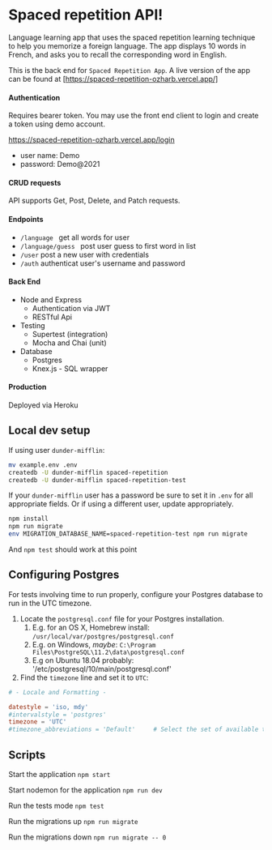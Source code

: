 # Spaced repetition API!

Language learning app that uses the spaced repetition learning technique to help you memorize a foreign language. The app displays 10 words in French, and asks you to recall the corresponding word in English.

This is the back end for `Spaced Repetition App`.  A live version of the app can be found at [https://spaced-repetition-ozharb.vercel.app/]

#### Authentication
Requires bearer token. You may use the front end client to login and create a token using demo account.

https://spaced-repetition-ozharb.vercel.app/login

* user name: Demo
* password: Demo@2021

#### CRUD requests
API supports Get, Post, Delete, and Patch requests.

#### Endpoints
* `/language ` get all words for user
* `/language/guess ` post user guess to first word in list
* `/user` post a new user with credentials
* `/auth` authenticat user's username and password


#### Back End

* Node and Express
  * Authentication via JWT
  * RESTful Api
* Testing
  * Supertest (integration)
  * Mocha and Chai (unit)
* Database
  * Postgres
  * Knex.js - SQL wrapper

#### Production

Deployed via Heroku


## Local dev setup

If using user `dunder-mifflin`:

```bash
mv example.env .env
createdb -U dunder-mifflin spaced-repetition
createdb -U dunder-mifflin spaced-repetition-test
```

If your `dunder-mifflin` user has a password be sure to set it in `.env` for all appropriate fields. Or if using a different user, update appropriately.

```bash
npm install
npm run migrate
env MIGRATION_DATABASE_NAME=spaced-repetition-test npm run migrate
```

And `npm test` should work at this point

## Configuring Postgres

For tests involving time to run properly, configure your Postgres database to run in the UTC timezone.

1. Locate the `postgresql.conf` file for your Postgres installation.
   1. E.g. for an OS X, Homebrew install: `/usr/local/var/postgres/postgresql.conf`
   2. E.g. on Windows, _maybe_: `C:\Program Files\PostgreSQL\11.2\data\postgresql.conf`
   3. E.g  on Ubuntu 18.04 probably: '/etc/postgresql/10/main/postgresql.conf'
2. Find the `timezone` line and set it to `UTC`:

```conf
# - Locale and Formatting -

datestyle = 'iso, mdy'
#intervalstyle = 'postgres'
timezone = 'UTC'
#timezone_abbreviations = 'Default'     # Select the set of available time zone
```

## Scripts

Start the application `npm start`

Start nodemon for the application `npm run dev`

Run the tests mode `npm test`

Run the migrations up `npm run migrate`

Run the migrations down `npm run migrate -- 0`
